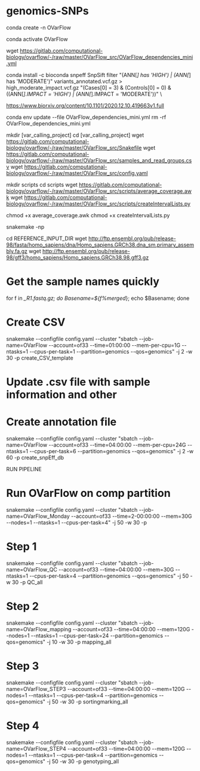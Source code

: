 # genomics-SNPs

conda create -n OVarFlow

conda activate OVarFlow

wget https://gitlab.com/computational-biology/ovarflow/-/raw/master/OVarFlow_src/OVarFlow_dependencies_mini.yml

conda install -c bioconda snpeff
SnpSift filter "(ANN[*] has 'HIGH') | (ANN[*] has 'MODERATE')" variants_annotated.vcf.gz > high_moderate_impact.vcf.gz
    "(Cases[0] = 3) & (Controls[0] = 0) & ((ANN[*].IMPACT = 'HIGH') | (ANN[*].IMPACT = 'MODERATE'))" \


https://www.biorxiv.org/content/10.1101/2020.12.10.419663v1.full


conda env update --file OVarFlow_dependencies_mini.yml
rm -rf  OVarFlow_dependencies_mini.yml

mkdir [var_calling_project]
cd [var_calling_project]
wget https://gitlab.com/computational-biology/ovarflow/-/raw/master/OVarFlow_src/Snakefile
wget https://gitlab.com/computational-biology/ovarflow/-/raw/master/OVarFlow_src/samples_and_read_groups.csv
wget https://gitlab.com/computational-biology/ovarflow/-/raw/master/OVarFlow_src/config.yaml

mkdir scripts
cd scripts 
wget https://gitlab.com/computational-biology/ovarflow/-/raw/master/OVarFlow_src/scripts/average_coverage.awk
wget https://gitlab.com/computational-biology/ovarflow/-/raw/master/OVarFlow_src/scripts/createIntervalLists.py

chmod +x average_coverage.awk
chmod +x createIntervalLists.py

snakemake -np

cd REFERENCE_INPUT_DIR
wget http://ftp.ensembl.org/pub/release-98/fasta/homo_sapiens/dna/Homo_sapiens.GRCh38.dna_sm.primary_assembly.fa.gz
wget http://ftp.ensembl.org/pub/release-98/gff3/homo_sapiens/Homo_sapiens.GRCh38.98.gff3.gz

# Get the sample names quickly
for f in *_R1.fastq.gz; do Basename=${f%_merged_*}; echo $Basename; done

# Create CSV
snakemake --configfile config.yaml --cluster "sbatch --job-name=OVarFlow --account=of33 --time=01:00:00 --mem-per-cpu=1G --ntasks=1 --cpus-per-task=1 --partition=genomics --qos=genomics" -j 2 -w 30 -p create_CSV_template

# Update .csv file with sample information and other

# Create annotation file
snakemake --configfile config.yaml --cluster "sbatch --job-name=OVarFlow --account=of33 --time=04:00:00 --mem-per-cpu=24G --ntasks=1 --cpus-per-task=6 --partition=genomics --qos=genomics" -j 2 -w 60 -p create_snpEff_db

RUN PIPELINE

# Run OVarFlow on comp partition
snakemake --configfile config.yaml --cluster "sbatch --job-name=OVarFlow_Monday --account=of33 --time=2-00:00:00 --mem=30G --nodes=1 --ntasks=1 --cpus-per-task=4" -j 50 -w 30 -p

# Step 1
snakemake --configfile config.yaml --cluster "sbatch --job-name=OVarFlow_QC --account=of33 --time=04:00:00 --mem=30G --ntasks=1 --cpus-per-task=4 --partition=genomics --qos=genomics" -j 50 -w 30 -p QC_all

# Step 2
snakemake --configfile config.yaml --cluster "sbatch --job-name=OVarFlow_mapping --account=of33 --time=04:00:00 --mem=120G --nodes=1 --ntasks=1 --cpus-per-task=24 --partition=genomics --qos=genomics" -j 10 -w 30 -p mapping_all

# Step 3
snakemake --configfile config.yaml --cluster "sbatch --job-name=OVarFlow_STEP3 --account=of33 --time=04:00:00 --mem=120G --nodes=1 --ntasks=1 --cpus-per-task=4 --partition=genomics --qos=genomics" -j 50 -w 30 -p sortingmarking_all

# Step 4
snakemake --configfile config.yaml --cluster "sbatch --job-name=OVarFlow_STEP4 --account=of33 --time=04:00:00 --mem=120G --nodes=1 --ntasks=1 --cpus-per-task=4 --partition=genomics --qos=genomics" -j 50 -w 30 -p genotyping_all
